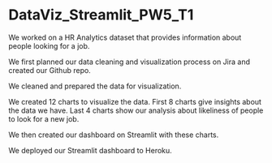 # DataViz_Streamlit_PW5_T1

We worked on a HR Analytics dataset that provides information about people looking for a job.

We first planned our data cleaning and visualization process on Jira and created our Github repo.

We cleaned and prepared the data for visualization.

We created 12 charts to visualize the data. First 8 charts give insights about the data we have. 
Last 4 charts show our analysis about likeliness of people to look for a new job. 

We then created our dashboard on Streamlit with these charts. 

We deployed our Streamlit dashboard to Heroku.

